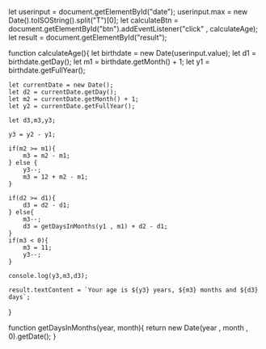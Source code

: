 let userinput = document.getElementById("date");
userinput.max = new Date().toISOString().split("T")[0];
let calculateBtn = document.getElementById("btn").addEventListener("click" , calculateAge);
let result = document.getElementById("result");

function calculateAge(){
    let birthdate =  new Date(userinput.value);
    let d1 = birthdate.getDay();
    let m1 =  birthdate.getMonth() + 1;
    let y1 = birthdate.getFullYear();

    let currentDate = new Date();
    let d2 = currentDate.getDay();
    let m2 = currentDate.getMonth() + 1;
    let y2 = currentDate.getFullYear();

    let d3,m3,y3;

    y3 = y2 - y1;

    if(m2 >= m1){
        m3 = m2 - m1;
    } else {
        y3--;
        m3 = 12 + m2 - m1;
    }

    if(d2 >= d1){
        d3 = d2 - d1;
    } else{
        m3--;
        d3 = getDaysInMonths(y1 , m1) + d2 - d1;
    }
    if(m3 < 0){
        m3 = 11;
        y3--;
    }

    console.log(y3,m3,d3);

    result.textContent = `Your age is ${y3} years, ${m3} months and ${d3} days`;
}

function getDaysInMonths(year, month){
    return new Date(year , month , 0).getDate();
}

